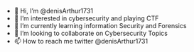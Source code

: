 - 👋 Hi, I’m @denisArthur1731
- 👀 I’m interested in  cybersecurity and playing CTF
- 🌱 I’m currently learning information Security and Forensics
- 💞️ I’m looking to collaborate on Cybersecurity Topics
- 📫 How to reach me twitter @denisArthur1731

<!---
denisArthur1731/denisArthur1731 is a ✨ cybeersec enthuthiast ✨ repository because its `README.md` (this file) appears on your GitHub profile.
You can click the Preview link to take a look at your changes.
--->
